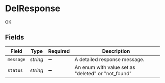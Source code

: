 # DelResponse

OK


## Fields

| Field                                              | Type                                               | Required                                           | Description                                        |
| -------------------------------------------------- | -------------------------------------------------- | -------------------------------------------------- | -------------------------------------------------- |
| `message`                                          | *string*                                           | :heavy_minus_sign:                                 | A detailed response message.                       |
| `status`                                           | *string*                                           | :heavy_minus_sign:                                 | An enum with value set as "deleted" or "not_found" |